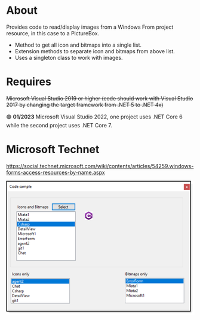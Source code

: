 # About

Provides code to read/display images from a Windows From project resource, in this case to a PictureBox.

- Method to get all icon and bitmaps into a single list.
- Extension methods to separate icon and bitmaps from above list.
- Uses a singleton class to work with images.

# Requires

~~Microsoft Visual Studio 2019 or higher (code should work with Visual Studio 2017 by changing the target framework from .NET 5 to .NET 4x)~~

:green_circle: **01/2023** Microsoft Visual Studio 2022, one project uses .NET Core 6 while the second project uses .NET Core 7.

# Microsoft Technet 

https://social.technet.microsoft.com/wiki/contents/articles/54259.windows-forms-access-resources-by-name.aspx

![screen](assets/F1.png)